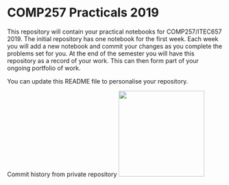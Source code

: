 # COMP257 Practicals 2019


This repository  will contain your practical notebooks for COMP257/ITEC657 2019.  The initial
repository has one notebook for the first week. Each week you will add a new notebook and commit
your changes as you complete the problems set for you.  At the end of the semester you will have
this repository as a record of your work.  This can then form part of your ongoing portfolio of work.

You can update this README file to personalise your repository. 

Commit history from private repository
<img src ="CommitHistory\portfolio1 history.JPG" style="width:200px;height:200px;">



